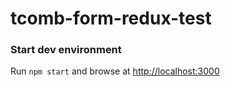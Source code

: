 # tcomb-form-redux-test

### Start dev environment
Run `npm start` and browse at [http://localhost:3000](http://localhost:3000)

